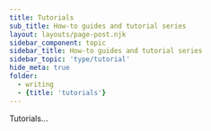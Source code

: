 ```yaml
---
title: Tutorials
sub_title: How-to guides and tutorial series
layout: layouts/page-post.njk
sidebar_component: topic
sidebar_title: How-to guides and tutorial series
sidebar_topic: 'type/tutorial'
hide_meta: true
folder: 
  - writing
  - {title: 'tutorials'}
---
```


Tutorials...
